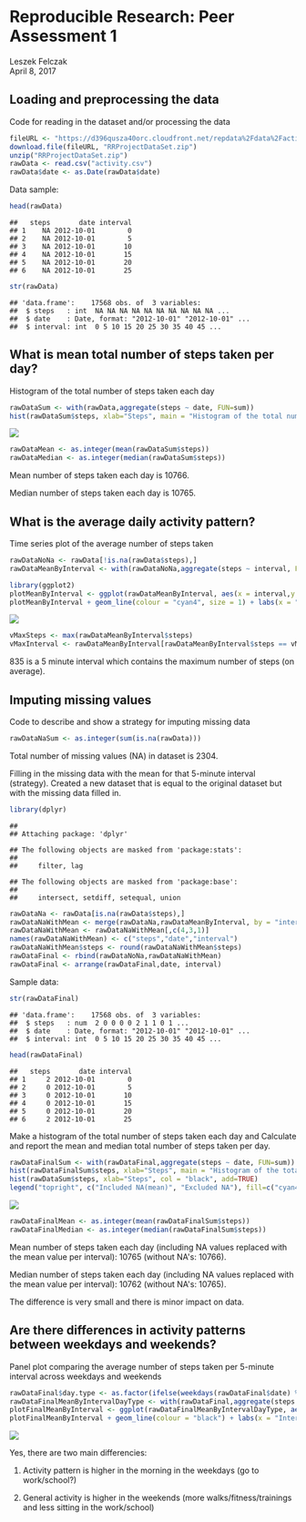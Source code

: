# Reproducible Research: Peer Assessment 1
Leszek Felczak  
April 8, 2017  



## Loading and preprocessing the data
Code for reading in the dataset and/or processing the data


```r
fileURL <- "https://d396qusza40orc.cloudfront.net/repdata%2Fdata%2Factivity.zip"
download.file(fileURL, "RRProjectDataSet.zip")
unzip("RRProjectDataSet.zip")
rawData <- read.csv("activity.csv")
rawData$date <- as.Date(rawData$date)
```

Data sample:

```r
head(rawData)
```

```
##   steps       date interval
## 1    NA 2012-10-01        0
## 2    NA 2012-10-01        5
## 3    NA 2012-10-01       10
## 4    NA 2012-10-01       15
## 5    NA 2012-10-01       20
## 6    NA 2012-10-01       25
```

```r
str(rawData)
```

```
## 'data.frame':	17568 obs. of  3 variables:
##  $ steps   : int  NA NA NA NA NA NA NA NA NA NA ...
##  $ date    : Date, format: "2012-10-01" "2012-10-01" ...
##  $ interval: int  0 5 10 15 20 25 30 35 40 45 ...
```

## What is mean total number of steps taken per day?
Histogram of the total number of steps taken each day

```r
rawDataSum <- with(rawData,aggregate(steps ~ date, FUN=sum))
hist(rawDataSum$steps, xlab="Steps", main = "Histogram of the total number of steps taken each day")
```

![](PA1_template_files/figure-html/unnamed-chunk-3-1.png)<!-- -->

```r
rawDataMean <- as.integer(mean(rawDataSum$steps))
rawDataMedian <- as.integer(median(rawDataSum$steps))
```
Mean number of steps taken each day is 10766.

Median number of steps taken each day is 10765. 

## What is the average daily activity pattern?
Time series plot of the average number of steps taken


```r
rawDataNoNa <- rawData[!is.na(rawData$steps),]
rawDataMeanByInterval <- with(rawDataNoNa,aggregate(steps ~ interval, FUN=mean))

library(ggplot2)
plotMeanByInterval <- ggplot(rawDataMeanByInterval, aes(x = interval,y = steps))
plotMeanByInterval + geom_line(colour = "cyan4", size = 1) + labs(x = "Interval", y = "Steps",  title = "Average daily activity pattern")
```

![](PA1_template_files/figure-html/unnamed-chunk-5-1.png)<!-- -->


```r
vMaxSteps <- max(rawDataMeanByInterval$steps)
vMaxInterval <- rawDataMeanByInterval[rawDataMeanByInterval$steps == vMaxSteps,"interval"]
```
835 is a 5 minute interval which contains the maximum number of steps (on average).

## Imputing missing values
Code to describe and show a strategy for imputing missing data


```r
rawDataNaSum <- as.integer(sum(is.na(rawData)))
```
Total number of missing values (NA) in dataset is 2304.

Filling in the missing data with the mean for that 5-minute interval (strategy).
Created a new dataset that is equal to the original dataset but with the missing data filled in.


```r
library(dplyr)
```

```
## 
## Attaching package: 'dplyr'
```

```
## The following objects are masked from 'package:stats':
## 
##     filter, lag
```

```
## The following objects are masked from 'package:base':
## 
##     intersect, setdiff, setequal, union
```

```r
rawDataNa <- rawData[is.na(rawData$steps),]
rawDataNaWithMean <- merge(rawDataNa,rawDataMeanByInterval, by = "interval")
rawDataNaWithMean <- rawDataNaWithMean[,c(4,3,1)]
names(rawDataNaWithMean) <- c("steps","date","interval")
rawDataNaWithMean$steps <- round(rawDataNaWithMean$steps)
rawDataFinal <- rbind(rawDataNoNa,rawDataNaWithMean)
rawDataFinal <- arrange(rawDataFinal,date, interval)
```

Sample data:

```r
str(rawDataFinal)
```

```
## 'data.frame':	17568 obs. of  3 variables:
##  $ steps   : num  2 0 0 0 0 2 1 1 0 1 ...
##  $ date    : Date, format: "2012-10-01" "2012-10-01" ...
##  $ interval: int  0 5 10 15 20 25 30 35 40 45 ...
```

```r
head(rawDataFinal)
```

```
##   steps       date interval
## 1     2 2012-10-01        0
## 2     0 2012-10-01        5
## 3     0 2012-10-01       10
## 4     0 2012-10-01       15
## 5     0 2012-10-01       20
## 6     2 2012-10-01       25
```

Make a histogram of the total number of steps taken each day and Calculate and report the mean and median total number of steps taken per day.


```r
rawDataFinalSum <- with(rawDataFinal,aggregate(steps ~ date, FUN=sum))
hist(rawDataFinalSum$steps, xlab="Steps", main = "Histogram of the total number of steps taken each day", col = "cyan4")
hist(rawDataSum$steps, xlab="Steps", col = "black", add=TRUE)
legend("topright", c("Included NA(mean)", "Excluded NA"), fill=c("cyan4", "black") )
```

![](PA1_template_files/figure-html/unnamed-chunk-10-1.png)<!-- -->


```r
rawDataFinalMean <- as.integer(mean(rawDataFinalSum$steps))
rawDataFinalMedian <- as.integer(median(rawDataFinalSum$steps))
```

Mean number of steps taken each day (including NA values replaced with the mean value per interval): 10765 (without NA's: 10766).

Median number of steps taken each day (including NA values replaced with the mean value per interval): 10762 (without NA's: 10765).

The difference is very small and there is minor impact on data.

## Are there differences in activity patterns between weekdays and weekends?

Panel plot comparing the average number of steps taken per 5-minute interval across weekdays and weekends

```r
rawDataFinal$day.type <- as.factor(ifelse(weekdays(rawDataFinal$date) %in% c("Saturday","Sunday"),"weekend","weekday"))
rawDataFinalMeanByIntervalDayType <- with(rawDataFinal,aggregate(steps ~ interval+day.type, FUN=mean))
plotFinalMeanByInterval <- ggplot(rawDataFinalMeanByIntervalDayType, aes(x = interval,y = steps))
plotFinalMeanByInterval + geom_line(colour = "black") + labs(x = "Interval", y = "Steps(mean)",  title = "Average daily activity pattern") + facet_grid(day.type ~.)
```

![](PA1_template_files/figure-html/unnamed-chunk-12-1.png)<!-- -->

Yes, there are two main differencies:

1. Activity pattern is higher in the morning in the weekdays (go to work/school?)

2. General activity is higher in the weekends (more walks/fitness/trainings and less sitting in the work/school)
